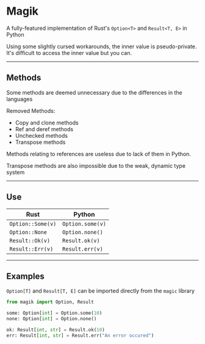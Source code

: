 # Magik

A fully-featured implementation of Rust's `Option<T>` and `Result<T, E>` in Python

Using some slightly cursed workarounds, the inner value is pseudo-private. It's difficult to access the inner value but you can.

---

## Methods

Some methods are deemed unnecessary due to the differences in the languages

Removed Methods:
- Copy and clone methods
- Ref and deref methods
- Unchecked methods
- Transpose methods

Methods relating to references are useless due to lack of them in Python.

Transpose methods are also impossible due to the weak, dynamic type system

---

## Use


|Rust               |Python|
|-------------------|------------------|
| `Option::Some(v)` | `Option.some(v)` |
| `Option::None`    | `Option.none()`  |
| `Result::Ok(v)`   | `Result.ok(v)`   |
| `Result::Err(v)`  | `Result.err(v)`  |

---

## Examples

`Option[T]` and `Result[T, E]` can be imported directly from the `magic` library


```python
from magik import Option, Result

some: Option[int] = Option.some(10)
none: Option[int] = Option.none()

ok: Result[int, str] = Result.ok(10)
err: Result[int, str] = Result.err("An error occured")
```
